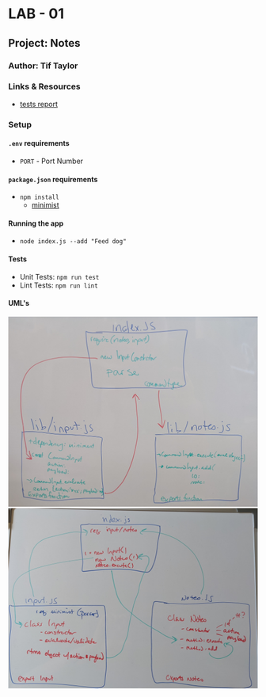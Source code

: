 # LAB - 01

## Project: Notes

### Author: Tif Taylor

### Links & Resources
- [tests report](https://github.com/401-advanced-javascript-tiftaylor/notes/actions)


### Setup
#### `.env` requirements
- `PORT` - Port Number
#### `package.json` requirements
- `npm install`
  - [minimist](https://www.npmjs.com/package/minimist)


#### Running the app
- `node index.js --add "Feed dog"`

#### Tests

- Unit Tests: `npm run test`
- Lint Tests: `npm run lint`

#### UML's

![UML Lab01](assets/uml-lab01.jpg)
![UML Lab02](assets/uml-lab02.jpg)